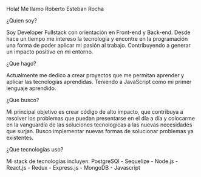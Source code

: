 Hola! Me llamo Roberto Esteban Rocha

¿Quien soy?

Soy Developer Fullstack con orientación en Front-end y Back-end.
Desde hace un tiempo me intereso la tecnología y encontre en la programación una forma de poder aplicar mi pasión al trabajo. Contribuyendo a generar un impacto positivo en mi entorno.

¿Que hago?

Actualmente me dedico a crear proyectos que me permitan aprender y aplicar las tecnologías aprendidas. Teniendo a JavaScript como mi primer lenguaje aprendido.

¿Que busco?

Mi principal objetivo es crear código de alto impacto, que contribuya a resolver los problemas que puedan presentarse en el día a día y colocarme en la vanguardía de las soluciones tecnologicas a las nuevas necesidades que surjan.
Busco implementar nuevas formas de solucionar problemas ya existentes.

¿Que tecnologías uso?

Mi stack de tecnologías incluyen:
PostgreSQl - Sequelize - Node.js - React.js - Redux - Express.js - MongoDB - Javascript

<!--
**ElRobertRocha91/ElRobertRocha91** is a ✨ _special_ ✨ repository because its `README.md` (this file) appears on your GitHub profile.

Here are some ideas to get you started:

- 🔭 I’m currently working on ...
- 🌱 I’m currently learning ...
- 👯 I’m looking to collaborate on ...
- 🤔 I’m looking for help with ...
- 💬 Ask me about ...
- 📫 How to reach me: ...
- 😄 Pronouns: ...
- ⚡ Fun fact: ...
-->

